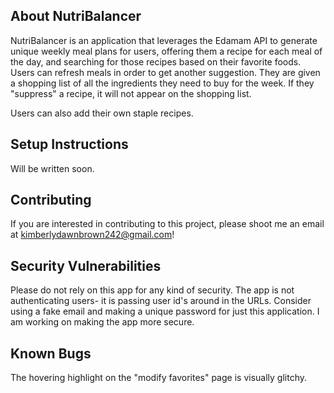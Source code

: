 ## About NutriBalancer
NutriBalancer is an application that leverages the Edamam API to generate unique weekly meal plans for users, offering
them a recipe for each meal of the day, and searching for those recipes based on their favorite foods. Users can refresh
meals in order to get another suggestion. They are given a shopping list of all the ingredients they need to buy for the week. If they "suppress" a recipe, it will not appear on the shopping list.

Users can also add their own staple recipes.


## Setup Instructions
Will be written soon.


## Contributing

If you are interested in contributing to this project, please shoot me an email at kimberlydawnbrown242@gmail.com!


## Security Vulnerabilities

Please do not rely on this app for any kind of security. The app is not authenticating users- it is passing user id's around in the URLs.
Consider using a fake email and making a unique password for just this application. I am working on making the app more secure. 


## Known Bugs
The hovering highlight on the "modify favorites" page is visually glitchy.
